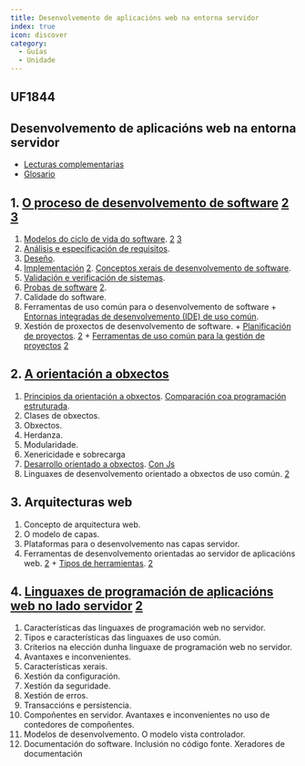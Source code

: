 ```yaml
---
title: Desenvolvemento de aplicacións web na entorna servidor
index: true
icon: discover
category:
  - Guías
  - Unidade
---
```


## UF1844

## Desenvolvemento de aplicacións web na entorna servidor

- [Lecturas complementarias](uf1844.md)
- [Glosario](https://www.edix.com/es/instituto/formacion/significados/)

## 1. [O proceso de desenvolvemento de software](https://es.wikipedia.org/wiki/Systems_Development_Life_Cycle) [2](https://www.tutorialspoint.com/business_analysis/business_analysis_software_development_life_cycle.htm) [3](https://es.wikipedia.org/wiki/Ciclo_de_vida_del_lanzamiento_de_software)

1. [Modelos do ciclo de vida do software](https://www.tutorialspoint.com/sdlc/sdlc_overview.htm). [2](https://asana.com/es/resources/project-management-methodologies) [3](https://aws.amazon.com/es/what-is/sdlc/)
2. [Análisis e especificación de requisitos](https://www.tutorialspoint.com/business_analysis/business_analysis_tools_techniques.htm).
3. [Deseño](https://es.wikipedia.org/wiki/Dise%C3%B1o_de_software).
4. [Implementación](https://www.captio.net/blog/errores-comunes-implementacion-software) [2](https://www.getapp.es/blog/2373/tips-plan-de-implantacion-de-software). [Conceptos xerais de desenvolvemento de software](https://www.ibm.com/es-es/topics/software-development).
5. [Validación e verificación de sistemas](https://geekflare.com/es/verification-vs-validation-software-testing/).
6. [Probas de software](https://es.wikipedia.org/wiki/Pruebas_de_software) [2](https://www.atlassian.com/es/continuous-delivery/software-testing/types-of-software-testing).
7. Calidade do software.
8. Ferramentas de uso común para o desenvolvemento de software + [Entornas integradas de desenvolvemento (IDE) de uso común](https://www.diarlu.com/entornos-de-desarrollo-integrado/).
9. Xestión de proxectos de desenvolvemento de software. + [Planificación de proyectos](https://www.edix.com/es/instituto/planificacion-de-proyectos/). [2](https://asana.com/es/resources/best-project-planning-software) + [Ferramentas de uso común para la gestión de proyectos](https://asana.com/es/resources/best-project-management-software) [2](https://gitnux.com/es/catalog/kanban-software)

## 2. [A orientación a obxectos](https://es.wikipedia.org/wiki/Programación_orientada_a_objetos)

1. [Principios da orientación a obxectos](https://desarrolloweb.com/articulos/499.php). [Comparación coa programación estruturada](https://blog.educacionit.com/2018/05/21/programacion-orientada-a-objetos-vs-programacion-estructurada/).
2. Clases de obxectos.
3. Obxectos.
4. Herdanza.
5. Modularidade.
6. Xenericidade  e sobrecarga
7. [Desarrollo orientado a obxectos](https://www.w3schools.com/php/php_oop_what_is.asp). [Con Js](https://mauriciogc.medium.com/javascript-poo-programación-basada-en-prototipos-1c174b28aba2)
8. Linguaxes de desenvolvemento orientado a obxectos de uso común. [2](https://en.wikibooks.org/wiki/PHP_Programming)

## 3. Arquitecturas web

1. Concepto de arquitectura web.
2. O modelo de capas.
3. Plataformas para o desenvolvemento nas capas servidor.
4. Ferramentas de desenvolvemento orientadas ao servidor de aplicacións web.  [2](https://en.wikibooks.org/wiki/PHP_Programming) + [Tipos de herramientas](https://blog.techliance.com/50-extremely-useful-php-tools/). [2](https://stackify.com/php-tools-developers/)

## 4. [Linguaxes de programación de aplicacións web no lado servidor](https://www.orientsoftware.com/blog/server-side-scripting-languages/) [2](https://axarnet.es/blog/lenguajes-del-lado-del-servidor)

1. Características das linguaxes de programación web no servidor.
2. Tipos e características das linguaxes de uso común.
3. Criterios na elección dunha linguaxe de programación web no servidor.
4. Avantaxes e inconvenientes.
5. Características xerais.
6. Xestión da configuración.
7. Xestión da seguridade.
8. Xestión de erros.
9. Transaccións e persistencia.
10. Compoñentes en servidor. Avantaxes e inconvenientes no uso de contedores de compoñentes.
11. Modelos de desenvolvemento. O modelo vista controlador.
12. Documentación do software. Inclusión no código fonte. Xeradores de documentación
